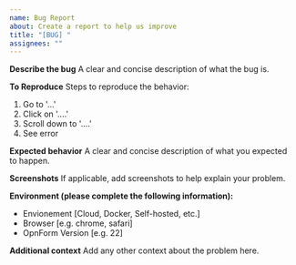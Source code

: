 ```yaml
---
name: Bug Report
about: Create a report to help us improve
title: "[BUG] "
assignees: ""
---
```


**Describe the bug**
A clear and concise description of what the bug is.

**To Reproduce**
Steps to reproduce the behavior:

1. Go to '...'
2. Click on '....'
3. Scroll down to '....'
4. See error

**Expected behavior**
A clear and concise description of what you expected to happen.

**Screenshots**
If applicable, add screenshots to help explain your problem.

**Environment (please complete the following information):**

-   Envionement [Cloud, Docker, Self-hosted, etc.]
-   Browser [e.g. chrome, safari]
-   OpnForm Version [e.g. 22]

**Additional context**
Add any other context about the problem here.
